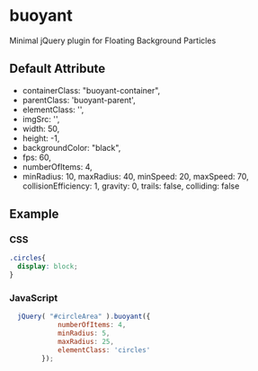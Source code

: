 # buoyant
Minimal jQuery plugin for Floating Background Particles

## Default Attribute

* containerClass: "buoyant-container",
* parentClass: 'buoyant-parent',
* elementClass: '',
* imgSrc: '',
* width: 50,
* height: -1,
* backgroundColor: "black",
* fps: 60,
* numberOfItems: 4,
* minRadius: 10,
            maxRadius: 40,
            minSpeed: 20,
            maxSpeed: 70,
            collisionEfficiency: 1,
            gravity: 0,
            trails: false,
            colliding: false
          

## Example

### CSS

```css
.circles{
  display: block;
}
```

### JavaScript
```javascript
  jQuery( "#circleArea" ).buoyant({
            numberOfItems: 4,
            minRadius: 5,
            maxRadius: 25,
            elementClass: 'circles'
        });
```
